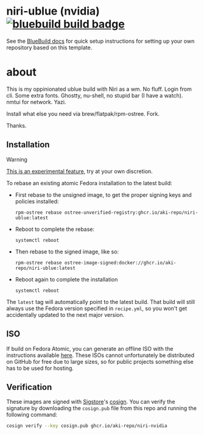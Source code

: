 # niri-ublue (nvidia) &nbsp; [![bluebuild build badge](https://github.com/aki-repo/niri-nvidia/actions/workflows/build.yml/badge.svg)](https://github.com/aki-repo/niri-nvidia/actions/workflows/build.yml)

See the [BlueBuild docs](https://blue-build.org/how-to/setup/) for quick setup instructions for setting up your own repository based on this template.


# about

This is my oppinionated ublue build with Niri as a wm. No fluff. Login from cli. Some extra fonts. Ghostty, nu-shell, no stupid bar (I have a watch).
nmtui for network. Yazi.

Install what else you need via brew/flatpak/rpm-ostree. Fork.

Thanks.

## Installation

> [!WARNING]  
> [This is an experimental feature](https://www.fedoraproject.org/wiki/Changes/OstreeNativeContainerStable), try at your own discretion.

To rebase an existing atomic Fedora installation to the latest build:

- First rebase to the unsigned image, to get the proper signing keys and policies installed:
  ```
  rpm-ostree rebase ostree-unverified-registry:ghcr.io/aki-repo/niri-ublue:latest
  ```
- Reboot to complete the rebase:
  ```
  systemctl reboot
  ```
- Then rebase to the signed image, like so:
  ```
  rpm-ostree rebase ostree-image-signed:docker://ghcr.io/aki-repo/niri-ublue:latest
  ```
- Reboot again to complete the installation
  ```
  systemctl reboot
  ```

The `latest` tag will automatically point to the latest build. That build will still always use the Fedora version specified in `recipe.yml`, so you won't get accidentally updated to the next major version.

## ISO

If build on Fedora Atomic, you can generate an offline ISO with the instructions available [here](https://blue-build.org/learn/universal-blue/#fresh-install-from-an-iso). These ISOs cannot unfortunately be distributed on GitHub for free due to large sizes, so for public projects something else has to be used for hosting.

## Verification

These images are signed with [Sigstore](https://www.sigstore.dev/)'s [cosign](https://github.com/sigstore/cosign). You can verify the signature by downloading the `cosign.pub` file from this repo and running the following command:

```bash
cosign verify --key cosign.pub ghcr.io/aki-repo/niri-nvidia
```
